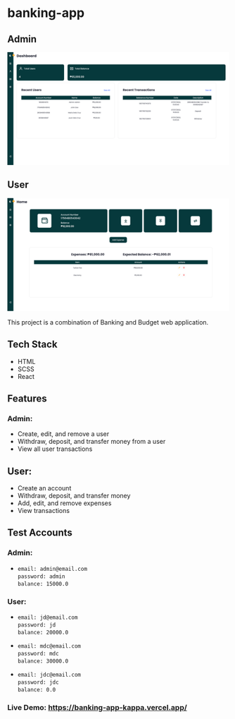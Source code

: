 # banking-app

## Admin

![Screenshot](./src/assets/screenshots/Screenshot_1.png)

## User

![Screenshot](./src/assets/screenshots/Screenshot_2.png)

This project is a combination of Banking and Budget web application.

## Tech Stack

- HTML
- SCSS
- React

## Features

### Admin:

- Create, edit, and remove a user
- Withdraw, deposit, and transfer money from a user
- View all user transactions

## User:

- Create an account
- Withdraw, deposit, and transfer money
- Add, edit, and remove expenses
- View transactions

## Test Accounts

### Admin:

- `email: admin@email.com`  
  `password: admin`  
  `balance: 15000.0`

### User:

- `email: jd@email.com`  
  `password: jd`  
  `balance: 20000.0`

- `email: mdc@email.com`  
  `password: mdc`  
  `balance: 30000.0`

- `email: jdc@email.com`  
  `password: jdc`  
  `balance: 0.0`

### Live Demo: https://banking-app-kappa.vercel.app/
